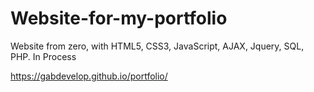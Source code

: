 # Website-for-my-portfolio

Website from zero, with HTML5, CSS3, JavaScript, AJAX, Jquery, SQL, PHP. In Process

https://gabdevelop.github.io/portfolio/
